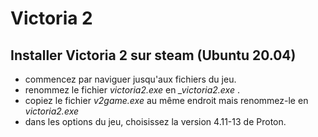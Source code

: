 # Victoria 2

## Installer Victoria 2 sur steam (Ubuntu 20.04)

- commencez par naviguer jusqu'aux fichiers du jeu.
- renommez le fichier *victoria2.exe* en *_victoria2.exe* .
- copiez le fichier *v2game.exe* au même endroit mais renommez-le en *victoria2.exe*
- dans les options du jeu, choisissez la version 4.11-13 de Proton. 
